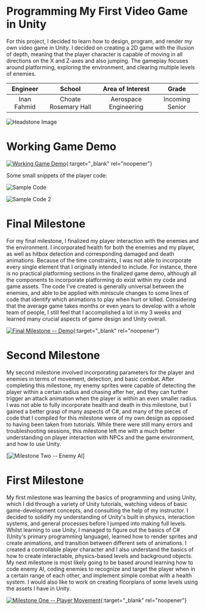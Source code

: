 ﻿# Programming My First Video Game in Unity
For this project, I decided to learn how to design, program, and render my own video game in Unity. I decided on creating a 2D game with the illusion of depth, meaning that the player character is capable of moving in all directions on the X and Z-axes and also jumping. The gameplay focuses around platforming, exploring the environment, and clearing multiple levels of enemies.

| **Engineer** | **School** | **Area of Interest** | **Grade** |
|:--:|:--:|:--:|:--:|
| Inan Fahmid | Choate Rosemary Hall | Aerospace Engineering | Incoming Senior

![Headstone Image](https://itchronicles.com/wp-content/uploads/2021/04/Optimized-Illustration-from-Adobe-Stock-for-ITC-Post-on-AI-in-Game-Development-scaled.jpeg)

# Working Game Demo

[![Working Game Demo](https://res.cloudinary.com/marcomontalbano/image/upload/v1627065419/video_to_markdown/images/youtube--9iCnjdXEfMA-c05b58ac6eb4c4700831b2b3070cd403.jpg)](https://www.youtube.com/watch?v=Tqe6Nz1GTYc "Working Game Demo"){:target="_blank" rel="noopener"}

Some small snippets of the player code:

![Sample Code](https://user-images.githubusercontent.com/86384747/125982867-d7d20fe4-c9cd-4fca-b2df-b525dabdc7f4.png)

![Sample Code 2](https://user-images.githubusercontent.com/86384747/125982895-1c7e7601-744d-4ea7-bd18-7526aaa037a8.png)


# Final Milestone

For my final milestone, I finalized my player interaction with the enemies and the environment. I incorporated health for both the enemies and my player, as well as hitbox detection and corresponding damaged and death animations. Because of the time constraints, I was not able to incorporate every single element that I originally intended to include. For instance, there is no practical platforming sections in the finalized game demo, although all the components to incorporate platforming do exist within my code and game assets. The code I've created is generally universal between the enemies, and able to be applied with miniscule changes to some lines of code that identify which animations to play when hurt or killed. Considering that the average game takes months or even years to develop with a whole team of people, I still feel that I accomplished a lot in my 3 weeks and learned many crucial aspects of game design and Unity overall.

[![Final Milestone -- Demo](https://res.cloudinary.com/marcomontalbano/image/upload/v1627064876/video_to_markdown/images/youtube--Vlcop0uxFIQ-c05b58ac6eb4c4700831b2b3070cd403.jpg)](https://www.youtube.com/watch?v=NLGcuUZfCAQ "Final Milestone -- Demo"){:target="_blank" rel="noopener"}

# Second Milestone

My second milestone involved incorporating parameters for the player and enemies in terms of movement, detection, and basic combat. After completing this milestone, my enemy sprites were capable of detecting the player within a certain radius and chasing after her, and they can further trigger an attack animation when the player is within an even smaller radius. I was not able to fully incorporate health and death in this milestone, but I gained a better grasp of many aspects of C#, and many of the pieces of code that I compiled for this milestone were of my own design as opposed to having been taken from tutorials. While there were still many errors and troubleshooting sessions, this milestone left me with a much better understanding on player interaction with NPCs and the game environment, and how to use Unity.

[![Milestone Two -- Enemy AI](https://media.giphy.com/media/d6KCqoO0iRX9TumJWi/giphy.gif)]

# First Milestone
  
My first milestone was learning the basics of programming and using Unity, which I did through a variety of Unity tutorials, watching videos of basic game-development concepts, and consulting the help of my instructor. I decided to solidify my understanding of Unity's built in physics, interaction systems, and general processes before I jumped into making full levels. Whilst learning to use Unity, I managed to figure out the basics of C# (Unity's primary programming language), learned how to render sprites and create animations, and transition between different sets of animations. I created a controllable player character and I also understand the basics of how to create interactable, physics-based levels and background objects. My next milestone is most likely going to be based around learning how to code enemy AI, coding enemies to recognize and target the player when in a certain range of each other, and implement simple combat with a health system. I would also like to work on creating floorplans of some levels using the assets I have in Unity.

[![Milestone One -- Player Movement](https://res.cloudinary.com/marcomontalbano/image/upload/v1626454851/video_to_markdown/images/youtube--1tqFmuu444A-c05b58ac6eb4c4700831b2b3070cd403.jpg)](https://www.youtube.com/watch?v=IztG0xdwBZc "Milestone One -- Player Movement"){:target="_blank" rel="noopener"}
